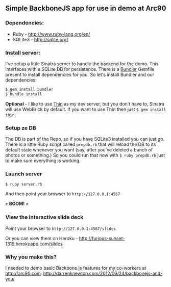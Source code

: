 ## Simple BackboneJS app for use in demo at Arc90

### Dependencies:

* Ruby - http://www.ruby-lang.org/en/
* SQLite3 - http://sqlite.org/

### Install server:

I've setup a little Sinatra server to handle the backend for the demo. This interfaces with a SQLite DB for persistence. There is a [Bundler](http://gembundler.com/) Gemfile present to install dependencies for you. So let's install Bundler and our dependencies:

```bash
$ gem install bundler
$ bundle install
```

**Optional** - I like to use [Thin](http://code.macournoyer.com/thin/) as my dev server, but you don't have to, Sinatra will use WebBrick by default. If you want to use Thin then just `$ gem install thin`.

### Setup ze DB

The DB is part of the Repo, so if you have SQLite3 installed you can just go. There is a little Ruby script called `prepdb.rb` that will reload the DB to its default state whenever you want (say, after you've deleted a bunch of photos or something.) So you could run that now with `$ ruby prepdb.rb` just to make sure everything is working.

### Launch server

`$ ruby server.rb`

And then point your browser to `http://127.0.0.1:4567`

:fist: **BOOM!** :fist:

### View the interactive slide deck

Point your browser to `http://127.0.0.1:4567/slides`

Or you can view them on Heroku - http://furious-sunset-1319.herokuapp.com/slides

### Why you make this?

I needed to demo basic Backbone.js features for my co-workers at http://arc90.com: http://darrenknewton.com/2012/06/24/backbonejs-and-you/